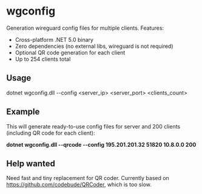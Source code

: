 # wgconfig
Generation wireguard config files for multiple clients. Features:

- Cross-platform .NET 5.0 binary
- Zero dependencies (no external libs, wireguard is not required)
- Optional QR code generation for each client
- Up to 254 clients total

## Usage
dotnet wgconfig.dll --config <server_ip> <server_port> <subnet> <clients_count>

## Example
This will generate ready-to-use config files for server and 200 clients (including QR code for each client):

**dotnet wgconfig.dll --qrcode --config 195.201.201.32 51820 10.8.0.0 200**

## Help wanted
Need fast and tiny replacement for QR coder. Currently based on https://github.com/codebude/QRCoder, which is too slow.
